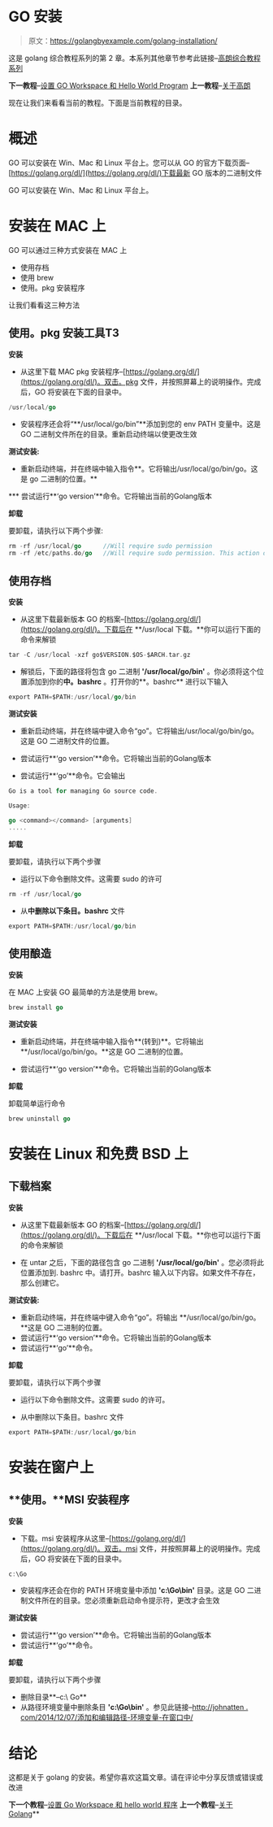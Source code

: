 # GO 安装

> 原文：<https://golangbyexample.com/golang-installation/>

这是 golang 综合教程系列的第 2 章。本系列其他章节参考此链接–[高朗综合教程系列](https://golangbyexample.com/golang-comprehensive-tutorial/)

**下一教程**–[设置 GO Workspace 和 Hello World Program](https://golangbyexample.com/workspace-hello-world-golang/)
**上一教程**–[关于高朗](https://golangbyexample.com/about-golang/)

现在让我们来看看当前的教程。下面是当前教程的目录。

# **概述**

GO 可以安装在 Win、Mac 和 Linux 平台上。您可以从 GO 的官方下载页面–[https://golang.org/dl/](https://golang.org/dl/)下载最新 GO 版本的二进制文件

GO 可以安装在 Win、Mac 和 Linux 平台上。

# **安装在 MAC 上**

GO 可以通过三种方式安装在 MAC 上

*   使用存档
*   使用 brew
*   使用。pkg 安装程序

让我们看看这三种方法

## **使用。pkg 安装工具**T3

**安装**

*   从这里下载 MAC pkg 安装程序–[https://golang.org/dl/](https://golang.org/dl/)。双击。pkg 文件，并按照屏幕上的说明操作。完成后，GO 将安装在下面的目录中。

```go
/usr/local/go
```

*   安装程序还会将“**/usr/local/go/bin”**添加到您的 env PATH 变量中。这是 GO 二进制文件所在的目录。重新启动终端以使更改生效

**测试安装:**

*   重新启动终端，并在终端中输入指令**。它将输出/usr/local/go/bin/go。这是 go 二进制的位置。**

 ***   尝试运行**‘go version’**命令。它将输出当前的Golang版本

**卸载**

要卸载，请执行以下两个步骤:

```go
rm -rf /usr/local/go      //Will require sudo permission
rm -rf /etc/paths.do/go   //Will require sudo permission. This action deletes will remove /usr/local/go/bin from PATH env
```

## **使用存档**

**安装**

*   从这里下载最新版本 GO 的档案–[https://golang.org/dl/](https://golang.org/dl/)。下载后在 **/usr/local 下载。**你可以运行下面的命令来解锁

```go
tar -C /usr/local -xzf go$VERSION.$OS-$ARCH.tar.gz
```

*   解锁后，下面的路径将包含 go 二进制 **'/usr/local/go/bin'** 。你必须将这个位置添加到你的**中。bashrc** 。打开你的**。bashrc** 进行以下输入

```go
export PATH=$PATH:/usr/local/go/bin
```

**测试安装**

*   重新启动终端，并在终端中键入命令“go”。它将输出/usr/local/go/bin/go。这是 GO 二进制文件的位置。

*   尝试运行**‘go version’**命令。它将输出当前的Golang版本

*   尝试运行**‘go’**命令。它会输出

```go
Go is a tool for managing Go source code.

Usage:

go <command></command> [arguments]
.....
```

**卸载**

要卸载，请执行以下两个步骤

*   运行以下命令删除文件。这需要 sudo 的许可

```go
rm -rf /usr/local/go 
```

*   从**中删除以下条目。bashrc** 文件

```go
export PATH=$PATH:/usr/local/go/bin
```

## **使用酿造**

**安装**

在 MAC 上安装 GO 最简单的方法是使用 brew。

```go
brew install go
```

**测试安装**

*   重新启动终端，并在终端中输入指令**(转到)**。它将输出 **/usr/local/go/bin/go。**这是 GO 二进制的位置。

*   尝试运行**‘go version’**命令。它将输出当前的Golang版本

**卸载**

卸载简单运行命令

```go
brew uninstall go
```

# **安装在 Linux 和免费 BSD 上**

## **下载档案**

**安装**

*   从这里下载最新版本 GO 的档案–[https://golang.org/dl/](https://golang.org/dl/)。下载后在 **/usr/local 下载。**你也可以运行下面的命令来解锁

*   在 untar 之后，下面的路径包含 go 二进制 **'/usr/local/go/bin'** 。您必须将此位置添加到. bashrc 中。请打开。bashrc 输入以下内容。如果文件不存在，那么创建它。

**测试安装:**

*   重新启动终端，并在终端中键入命令“go”。将输出 **/usr/local/go/bin/go。**这是 GO 二进制的位置。
*   尝试运行**‘go version’**命令。它将输出当前的Golang版本
*   尝试运行**‘go’**命令。

**卸载**

要卸载，请执行以下两个步骤

*   运行以下命令删除文件。这需要 sudo 的许可。

*   从中删除以下条目。bashrc 文件

```go
export PATH=$PATH:/usr/local/go/bin
```

# **安装在窗户上**

## **使用。**MSI 安装程序

**安装**

*   下载。msi 安装程序从这里–[https://golang.org/dl/](https://golang.org/dl/)。双击。msi 文件，并按照屏幕上的说明操作。完成后，GO 将安装在下面的目录中。

```go
c:\Go

```

*   安装程序还会在你的 PATH 环境变量中添加 **'c:\Go\bin'** 目录。这是 GO 二进制文件所在的目录。您必须重新启动命令提示符，更改才会生效

**测试安装**

*   尝试运行**‘go version’**命令。它将输出当前的Golang版本
*   尝试运行**‘go’**命令。

**卸载**

要卸载，请执行以下两个步骤

*   删除目录**–c:\ Go**
*   从路径环境变量中删除条目 **'c:\Go\bin'** 。参见此链接–[http://johnatten . com/2014/12/07/添加和编辑路径-环境变量-在窗口中/](http://johnatten.com/2014/12/07/adding-and-editing-path-environment-variables-in-windows/)

# **结论**

这都是关于 golang 的安装。希望你喜欢这篇文章。请在评论中分享反馈或错误或改进

**下一个教程**–[设置 Go Workspace 和 hello world 程序](https://golangbyexample.com/workspace-hello-world-golang)
**上一个教程**–[关于 Golang](https://golangbyexample.com/about-golang/)**